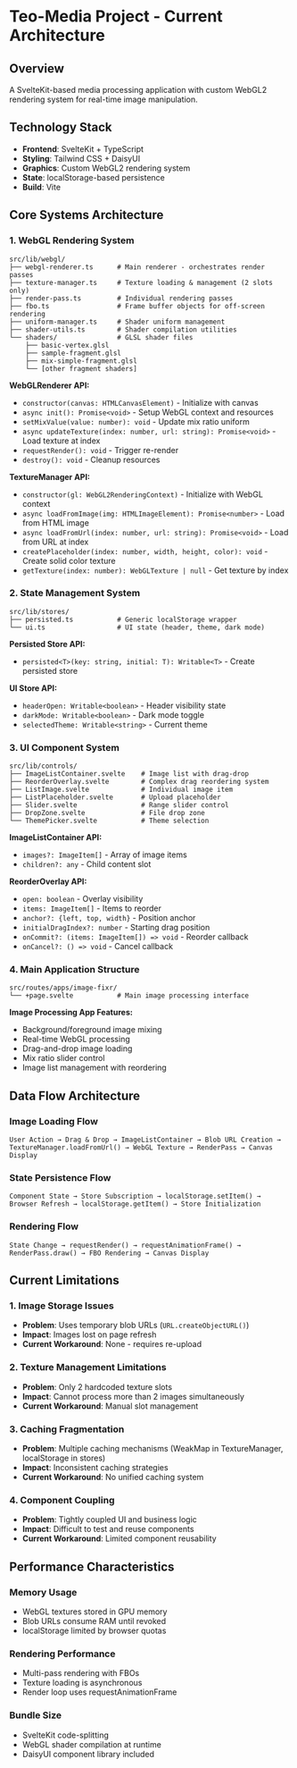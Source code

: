 # Teo-Media Project - Current Architecture

## Overview
A SvelteKit-based media processing application with custom WebGL2 rendering system for real-time image manipulation.

## Technology Stack
- **Frontend**: SvelteKit + TypeScript
- **Styling**: Tailwind CSS + DaisyUI
- **Graphics**: Custom WebGL2 rendering system
- **State**: localStorage-based persistence
- **Build**: Vite

## Core Systems Architecture

### 1. WebGL Rendering System
```
src/lib/webgl/
├── webgl-renderer.ts      # Main renderer - orchestrates render passes
├── texture-manager.ts     # Texture loading & management (2 slots only)
├── render-pass.ts         # Individual rendering passes
├── fbo.ts                 # Frame buffer objects for off-screen rendering
├── uniform-manager.ts     # Shader uniform management
├── shader-utils.ts        # Shader compilation utilities
└── shaders/               # GLSL shader files
    ├── basic-vertex.glsl
    ├── sample-fragment.glsl
    ├── mix-simple-fragment.glsl
    └── [other fragment shaders]
```

**WebGLRenderer API:**
- `constructor(canvas: HTMLCanvasElement)` - Initialize with canvas
- `async init(): Promise<void>` - Setup WebGL context and resources
- `setMixValue(value: number): void` - Update mix ratio uniform
- `async updateTexture(index: number, url: string): Promise<void>` - Load texture at index
- `requestRender(): void` - Trigger re-render
- `destroy(): void` - Cleanup resources

**TextureManager API:**
- `constructor(gl: WebGL2RenderingContext)` - Initialize with WebGL context
- `async loadFromImage(img: HTMLImageElement): Promise<number>` - Load from HTML image
- `async loadFromUrl(index: number, url: string): Promise<void>` - Load from URL at index
- `createPlaceholder(index: number, width, height, color): void` - Create solid color texture
- `getTexture(index: number): WebGLTexture | null` - Get texture by index

### 2. State Management System
```
src/lib/stores/
├── persisted.ts           # Generic localStorage wrapper
└── ui.ts                  # UI state (header, theme, dark mode)
```

**Persisted Store API:**
- `persisted<T>(key: string, initial: T): Writable<T>` - Create persisted store

**UI Store API:**
- `headerOpen: Writable<boolean>` - Header visibility state
- `darkMode: Writable<boolean>` - Dark mode toggle
- `selectedTheme: Writable<string>` - Current theme

### 3. UI Component System
```
src/lib/controls/
├── ImageListContainer.svelte    # Image list with drag-drop
├── ReorderOverlay.svelte        # Complex drag reordering system
├── ListImage.svelte             # Individual image item
├── ListPlaceholder.svelte       # Upload placeholder
├── Slider.svelte                # Range slider control
├── DropZone.svelte              # File drop zone
└── ThemePicker.svelte           # Theme selection
```

**ImageListContainer API:**
- `images?: ImageItem[]` - Array of image items
- `children?: any` - Child content slot

**ReorderOverlay API:**
- `open: boolean` - Overlay visibility
- `items: ImageItem[]` - Items to reorder
- `anchor?: {left, top, width}` - Position anchor
- `initialDragIndex?: number` - Starting drag position
- `onCommit?: (items: ImageItem[]) => void` - Reorder callback
- `onCancel?: () => void` - Cancel callback

### 4. Main Application Structure
```
src/routes/apps/image-fixr/
└── +page.svelte           # Main image processing interface
```

**Image Processing App Features:**
- Background/foreground image mixing
- Real-time WebGL processing
- Drag-and-drop image loading
- Mix ratio slider control
- Image list management with reordering

## Data Flow Architecture

### Image Loading Flow
```
User Action → Drag & Drop → ImageListContainer → Blob URL Creation →
TextureManager.loadFromUrl() → WebGL Texture → RenderPass → Canvas Display
```

### State Persistence Flow
```
Component State → Store Subscription → localStorage.setItem() →
Browser Refresh → localStorage.getItem() → Store Initialization
```

### Rendering Flow
```
State Change → requestRender() → requestAnimationFrame() →
RenderPass.draw() → FBO Rendering → Canvas Display
```

## Current Limitations

### 1. Image Storage Issues
- **Problem**: Uses temporary blob URLs (`URL.createObjectURL()`)
- **Impact**: Images lost on page refresh
- **Current Workaround**: None - requires re-upload

### 2. Texture Management Limitations
- **Problem**: Only 2 hardcoded texture slots
- **Impact**: Cannot process more than 2 images simultaneously
- **Current Workaround**: Manual slot management

### 3. Caching Fragmentation
- **Problem**: Multiple caching mechanisms (WeakMap in TextureManager, localStorage in stores)
- **Impact**: Inconsistent caching strategies
- **Current Workaround**: No unified caching system

### 4. Component Coupling
- **Problem**: Tightly coupled UI and business logic
- **Impact**: Difficult to test and reuse components
- **Current Workaround**: Limited component reusability

## Performance Characteristics

### Memory Usage
- WebGL textures stored in GPU memory
- Blob URLs consume RAM until revoked
- localStorage limited by browser quotas

### Rendering Performance
- Multi-pass rendering with FBOs
- Texture loading is asynchronous
- Render loop uses requestAnimationFrame

### Bundle Size
- SvelteKit code-splitting
- WebGL shader compilation at runtime
- DaisyUI component library included
